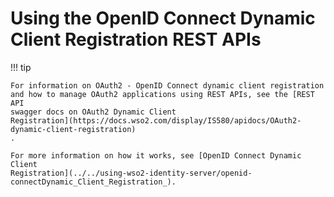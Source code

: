 # Using the OpenID Connect Dynamic Client Registration REST APIs

!!! tip
    
    For information on OAuth2 - OpenID Connect dynamic client registration
    and how to manage OAuth2 applications using REST APIs, see the [REST API
    swagger docs on OAuth2 Dynamic Client
    Registration](https://docs.wso2.com/display/IS580/apidocs/OAuth2-dynamic-client-registration)
    .
    
    For more information on how it works, see [OpenID Connect Dynamic Client
    Registration](../../using-wso2-identity-server/openid-connectDynamic_Client_Registration_).
    
